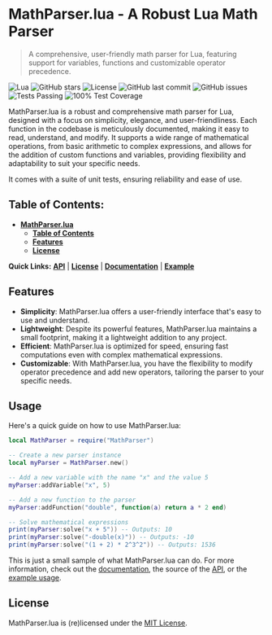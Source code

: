 # MathParser.lua - A Robust Lua Math Parser

> A comprehensive, user-friendly math parser for Lua, featuring support for variables, functions and customizable operator precedence.

![Lua](https://img.shields.io/badge/Lua-5.1%2C%205.2%2C%205.3%2C%205.4-blue?style=for-the-badge&logo=lua)
![GitHub stars](https://img.shields.io/github/stars/ByteXenon/MathParser.lua?style=for-the-badge)
![License](https://img.shields.io/github/license/ByteXenon/MathParser.lua?style=for-the-badge)
![GitHub last commit](https://img.shields.io/github/last-commit/ByteXenon/MathParser.lua?style=for-the-badge)
![GitHub issues](https://img.shields.io/github/issues/ByteXenon/MathParser.lua?style=for-the-badge)
![Tests Passing](https://img.shields.io/badge/Tests-Passing-green?style=for-the-badge)
![100% Test Coverage](https://img.shields.io/badge/Test%20Coverage-100%25-green?style=for-the-badge)

MathParser.lua is a robust and comprehensive math parser for Lua, designed with a focus on simplicity, elegance, and user-friendliness. Each function in the codebase is meticulously documented, making it easy to read, understand, and modify. It supports a wide range of mathematical operations, from basic arithmetic to complex expressions, and allows for the addition of custom functions and variables, providing flexibility and adaptability to suit your specific needs.

It comes with a suite of unit tests, ensuring reliability and ease of use.

## Table of Contents:
- **[MathParser.lua](#mathparserlua---a-robust-lua-math-parser)**
  - **[Table of Contents](#table-of-contents)**
  - **[Features](#features)**
  - **[License](#license)**

**Quick Links:** **[API](./src/MathParser.lua)** | **[License](./LICENSE)** | **[Documentation](./docs/Documentation.md)** | **[Example](./example.lua)**

## Features

- **Simplicity**: MathParser.lua offers a user-friendly interface that's easy to use and understand.
- **Lightweight**: Despite its powerful features, MathParser.lua maintains a small footprint, making it a lightweight addition to any project.
- **Efficient**: MathParser.lua is optimized for speed, ensuring fast computations even with complex mathematical expressions.
- **Customizable**: With MathParser.lua, you have the flexibility to modify operator precedence and add new operators, tailoring the parser to your specific needs.

## Usage

Here's a quick guide on how to use MathParser.lua:

```lua
local MathParser = require("MathParser")

-- Create a new parser instance
local myParser = MathParser.new()

-- Add a new variable with the name "x" and the value 5
myParser:addVariable("x", 5)

-- Add a new function to the parser
myParser:addFunction("double", function(a) return a * 2 end)

-- Solve mathematical expressions
print(myParser:solve("x + 5")) -- Outputs: 10
print(myParser:solve("-double(x)")) -- Outputs: -10
print(myParser:solve("(1 + 2) * 2^3^2")) -- Outputs: 1536
```

This is just a small sample of what MathParser.lua can do. For more information, check out the [documentation](docs/Documentation.md), the source of the [API](src/MathParser.lua), or the [example usage](./example.lua).

## License

MathParser.lua is (re)licensed under the [MIT License](LICENSE).